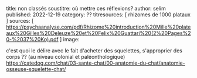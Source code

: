 title: non classés
soustitre: où mettre ces réflexions?
author: selim
published: 2022-12-19
category: ??
titresources: [ rhizomes de 1000 plataux ]
sources: [ https://psychaanalyse.com/pdf/Rhizome%20introduction%20Mille%20plateaux%20Gilles%20Deleuze%20et%20Felix%20Guattari%20(2%20Pages%20-%2037%20Ko).pdf ]
image: 

c'est quoi le délire avec le fait d'acheter des squelettes, s'approprier des corps ?? (au niveau colonial et paléonthologique) https://catedog.com/chat/03-sante-chat/00-anatomie-du-chat/anatomie-osseuse-squelette-chat/
